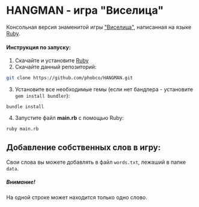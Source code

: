 # HANGMAN - игра "Виселица"
Консольная версия знаменитой игры ["Виселица"](https://ru.wikipedia.org/wiki/Виселица_(игра)), написанная на языке [Ruby](https://ru.wikipedia.org/wiki/Ruby).

#### Инструкция по запуску:
1. Скачайте и установите [Ruby](https://www.ruby-lang.org/ru/downloads/)
2. Скачайте данный репозиторий:
```bash
git clone https://github.com/phobco/HANGMAN.git
```
3. Установите все необходимые гемы (если нет бандлера - установите `gem install bundler`):
```
bundle install
```

4. Запустите файл **main.rb** с помощью Ruby:
```bash
ruby main.rb
```
## Добавление собственных слов в игру:
Свои слова вы можете добавлять в файл `words.txt`, лежаший в папке `data`.

##### Внимание!
На одной строке может находится только одно слово.
